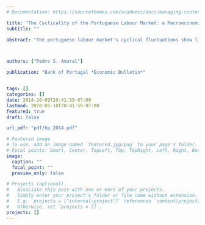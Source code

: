 ```yaml
---
# Documentation: https://sourcethemes.com/academic/docs/managing-content/

title: "The Cyclicality of the Portuguese Labour Market: a Macroeconomic Perspective in the OECD Context"
subtitle: ""

abstract: "The portuguese labour market's cyclical fluctuations show little correlation with the aggregate business cycle as given by fluctuations in GDP per worker. Even though there are other OECD countries whose labour markets exhibit an equally tenuous relation with the business cycle as Portugal, the norm is a higher correlation. On the other hand, the Portuguese business cycle shows a degree of persistency, or temporal correlation, that ranks among the lowest in the OECD.This article argues that such facts have important implications for macroeconomics models of the labour market."



authors: ["Pedro S. Amaral"]

publication: "Bank of Portugal *Economic Bulletin*"


tags: []
categories: []
date: 2014-10-09T20:41:59-07:00
lastmod: 2020-05-18T20:41:59-07:00
featured: true
draft: false

url_pdf: "pdf/bp_2014.pdf"

# Featured image
# To use, add an image named `featured.jpg/png` to your page's folder.
# Focal points: Smart, Center, TopLeft, Top, TopRight, Left, Right, BottomLeft, Bottom, BottomRight.
image:
  caption: ""
  focal_point: ""
  preview_only: false

# Projects (optional).
#   Associate this post with one or more of your projects.
#   Simply enter your project's folder or file name without extension.
#   E.g. `projects = ["internal-project"]` references `content/project/deep-learning/index.md`.
#   Otherwise, set `projects = []`.
projects: []
---
```


